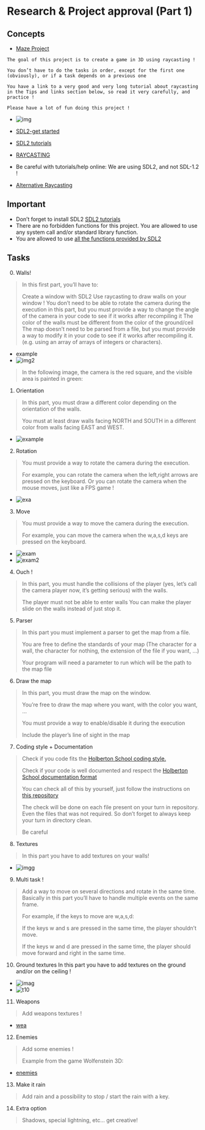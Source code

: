 # Research & Project approval (Part 1)

## Concepts
- [Maze Project](https://intranet.alxswe.com/concepts/133)
```
The goal of this project is to create a game in 3D using raycasting !

You don’t have to do the tasks in order, except for the first one (obviously), or if a task depends on a previous one

You have a link to a very good and very long tutorial about raycasting in the Tips and links section below, so read it very carefully, and practice !

Please have a lot of fun doing this project !
```
- ![img](https://s3.amazonaws.com/alx-intranet.hbtn.io/uploads/medias/2020/9/8970c3ee63d8149b93e30229276c3f7580ac9447.gif?X-Amz-Algorithm=AWS4-HMAC-SHA256&X-Amz-Credential=AKIARDDGGGOUSBVO6H7D%2F20230521%2Fus-east-1%2Fs3%2Faws4_request&X-Amz-Date=20230521T152925Z&X-Amz-Expires=86400&X-Amz-SignedHeaders=host&X-Amz-Signature=9a49c9797108004aa9280384f6c261571674c14f995bbb1200d19e22ec36e17c)

- [SDL2-get started](https://s3.amazonaws.com/alx-intranet.hbtn.io/uploads/misc/2021/1/9da3b82dc0bcfea07858b70956de47f0e2db2dad.pdf?X-Amz-Algorithm=AWS4-HMAC-SHA256&X-Amz-Credential=AKIARDDGGGOUSBVO6H7D%2F20230521%2Fus-east-1%2Fs3%2Faws4_request&X-Amz-Date=20230521T155051Z&X-Amz-Expires=86400&X-Amz-SignedHeaders=host&X-Amz-Signature=fa3dbedd7e0343695783e0d16692c6f4c4b04556ec9ddfea71a9ced9840a606c)

- [SDL2 tutorials](https://lazyfoo.net/tutorials/SDL/index.php)
- [RAYCASTING](https://permadi.com/1996/05/ray-casting-tutorial-table-of-contents/)
- Be careful with tutorials/help online: We are using SDL2, and not SDL-1.2 !
- [Alternative Raycasting](https://lodev.org/cgtutor/raycasting.html)

## Important
- Don’t forget to install SDL2 [SDL2 tutorials](https://lazyfoo.net/tutorials/SDL/index.php)
- There are no forbidden functions for this project. You are allowed to use any system call and/or standard library function.
- You are allowed to use [all the functions provided by SDL2](https://wiki.libsdl.org/SDL2/CategoryAPI)

## Tasks
0. Walls!
> In this first part, you’ll have to:
>
> Create a window with SDL2
> Use raycasting to draw walls on your window !
> You don’t need to be able to rotate the camera during the execution in this part, but you must provide a way to change the angle of the camera in your code to see if it works after recompiling it
> The color of the walls must be different from the color of the ground/ceil
> The map doesn’t need to be parsed from a file, but you must provide a way to modify it in your code to see if it works after recompiling it. (e.g. using an array of arrays of integers or characters).
- example
- ![img2](https://s3.amazonaws.com/alx-intranet.hbtn.io/uploads/medias/2020/9/7e897a79ffe0d990856e021f4e1e6cdbb0ff5395.png?X-Amz-Algorithm=AWS4-HMAC-SHA256&X-Amz-Credential=AKIARDDGGGOUSBVO6H7D%2F20230521%2Fus-east-1%2Fs3%2Faws4_request&X-Amz-Date=20230521T152925Z&X-Amz-Expires=86400&X-Amz-SignedHeaders=host&X-Amz-Signature=97c69809ec46ab486e6ad913dfc3ba6693bdd145a1870dbd580c281fe1060b48)
> In the following image, the camera is the red square, and the visible area is painted in green:


1. Orientation
> In this part, you must draw a different color depending on the orientation of the walls.
>
> You must at least draw walls facing NORTH and SOUTH in a different color from walls facing EAST and WEST.
> 
- ![example](https://s3.amazonaws.com/alx-intranet.hbtn.io/uploads/medias/2020/9/bc20224777aa01d6b9b6f6944421beb1850fecb6.png?X-Amz-Algorithm=AWS4-HMAC-SHA256&X-Amz-Credential=AKIARDDGGGOUSBVO6H7D%2F20230521%2Fus-east-1%2Fs3%2Faws4_request&X-Amz-Date=20230521T152925Z&X-Amz-Expires=86400&X-Amz-SignedHeaders=host&X-Amz-Signature=92d3826f683e21049f3ed367d6fd5a14b382e1db38704634dea58bc6b734bc2d)

2. Rotation
> You must provide a way to rotate the camera during the execution.
>
> For example, you can rotate the camera when the left,right arrows are pressed on the keyboard.
> Or you can rotate the camera when the mouse moves, just like a FPS game !
- ![exa](https://s3.amazonaws.com/alx-intranet.hbtn.io/uploads/medias/2020/9/7e322c5b857225f95fcf63795f5d68f954ab4474.gif?X-Amz-Algorithm=AWS4-HMAC-SHA256&X-Amz-Credential=AKIARDDGGGOUSBVO6H7D%2F20230521%2Fus-east-1%2Fs3%2Faws4_request&X-Amz-Date=20230521T152925Z&X-Amz-Expires=86400&X-Amz-SignedHeaders=host&X-Amz-Signature=b5dfd7c2d5cb4e3ba11201fe285fdafe4f808f06e6f33685198359ff94299681)

3. Move
> You must provide a way to move the camera during the execution.
>
> For example, you can move the camera when the w,a,s,d keys are pressed on the keyboard.
- ![exam](https://s3.amazonaws.com/alx-intranet.hbtn.io/uploads/medias/2020/9/410f88f83b1de01b8fc2349d6c89a2743ba933a6.gif?X-Amz-Algorithm=AWS4-HMAC-SHA256&X-Amz-Credential=AKIARDDGGGOUSBVO6H7D%2F20230521%2Fus-east-1%2Fs3%2Faws4_request&X-Amz-Date=20230521T152925Z&X-Amz-Expires=86400&X-Amz-SignedHeaders=host&X-Amz-Signature=cca07db088fb656a96b42313cbe9932704156ea419113a57358f61846f5b5a82)
- ![exam2](https://s3.amazonaws.com/alx-intranet.hbtn.io/uploads/medias/2020/9/491510b693b38cf88f0d6e8917f6dc467e507635.gif?X-Amz-Algorithm=AWS4-HMAC-SHA256&X-Amz-Credential=AKIARDDGGGOUSBVO6H7D%2F20230521%2Fus-east-1%2Fs3%2Faws4_request&X-Amz-Date=20230521T152925Z&X-Amz-Expires=86400&X-Amz-SignedHeaders=host&X-Amz-Signature=9d75e0c9c2e6086c5097b0fa23b589abdcbf6e33aeebd57ec1456b1d3849b201)

4. Ouch !
> In this part, you must handle the collisions of the player (yes, let’s call the camera player now, it’s getting serious) with the walls.
>
> The player must not be able to enter walls
> You can make the player slide on the walls instead of just stop it.

5. Parser
> In this part you must implement a parser to get the map from a file.
>
> You are free to define the standards of your map (The character for a wall, the character for nothing, the extension of the file if you want, …)
>
> Your program will need a parameter to run which will be the path to the map file

6. Draw the map 
> In this part, you must draw the map on the window.
> 
> You’re free to draw the map where you want, with the color you want, …
>
> You must provide a way to enable/disable it during the execution
>
> Include the player’s line of sight in the map

7. Coding style + Documentation
> Check if you code fits the [Holberton School coding style.](https://github.com/holbertonschool/Betty/wiki)
>
> Check if your code is well documented and respect the [Holberton School documentation format](https://github.com/holbertonschool/Betty/blob/master/kernel-doc.pl)
>
> You can check all of this by yourself, just follow the instructions on [this repository](https://github.com/holbertonschool/Betty)
>
> The check will be done on each file present on your turn in repository. Even the files that was not required. So don’t forget to always keep your turn in directory clean.
>
> Be careful

8. Textures
> In this part you have to add textures on your walls!
- ![imgg](https://s3.amazonaws.com/alx-intranet.hbtn.io/uploads/medias/2020/9/c6106183de275a10df8994437f710118ee59d654.png?X-Amz-Algorithm=AWS4-HMAC-SHA256&X-Amz-Credential=AKIARDDGGGOUSBVO6H7D%2F20230521%2Fus-east-1%2Fs3%2Faws4_request&X-Amz-Date=20230521T152925Z&X-Amz-Expires=86400&X-Amz-SignedHeaders=host&X-Amz-Signature=12fa6983d735ed43e33f27c8dcf47732c5c8b49c2a56f811dae99ca7a2cca19a)

9. Multi task !
> Add a way to move on several directions and rotate in the same time. Basically in this part you’ll have to handle multiple events on the same frame.
>
> For example, if the keys to move are w,a,s,d:
>
> If the keys w and s are pressed in the same time, the player shouldn’t move.
>
> If the keys w and d are pressed in the same time, the player should move forward and right in the same time.

10. Ground textures
In this part you have to add textures on the ground and/or on the ceiling !
- ![imag](https://s3.amazonaws.com/alx-intranet.hbtn.io/uploads/medias/2020/9/87792f3b4d787bf589befb8611de67a4f04d44c0.png?X-Amz-Algorithm=AWS4-HMAC-SHA256&X-Amz-Credential=AKIARDDGGGOUSBVO6H7D%2F20230521%2Fus-east-1%2Fs3%2Faws4_request&X-Amz-Date=20230521T152925Z&X-Amz-Expires=86400&X-Amz-SignedHeaders=host&X-Amz-Signature=3a8d0a53b87c95bc11292b245ce1e07914d227f9698b66225d88f03294aac70c)
- ![t10](https://s3.amazonaws.com/alx-intranet.hbtn.io/uploads/medias/2020/9/bc961dcd5fb040c7ba1c3d7f5c640acdc2b04a34.gif?X-Amz-Algorithm=AWS4-HMAC-SHA256&X-Amz-Credential=AKIARDDGGGOUSBVO6H7D%2F20230521%2Fus-east-1%2Fs3%2Faws4_request&X-Amz-Date=20230521T152925Z&X-Amz-Expires=86400&X-Amz-SignedHeaders=host&X-Amz-Signature=d3f674de377467570b92a5935c7cf9f2fa31cdbac502ba45f668330e177acf63)

11. Weapons
> Add weapons textures !
>
- [wea](https://s3.amazonaws.com/alx-intranet.hbtn.io/uploads/medias/2020/9/9e1e52c573a2cfb6639b0d364d0ab59ad35ab242.gif?X-Amz-Algorithm=AWS4-HMAC-SHA256&X-Amz-Credential=AKIARDDGGGOUSBVO6H7D%2F20230521%2Fus-east-1%2Fs3%2Faws4_request&X-Amz-Date=20230521T152925Z&X-Amz-Expires=86400&X-Amz-SignedHeaders=host&X-Amz-Signature=9306ab89993dd73bb89466710e2d7ce7bdd98b5c1bfd830172dde7b499868c12)

12. Enemies
> Add some enemies !
>
> Example from the game Wolfenstein 3D:
- [enemies](https://s3.amazonaws.com/alx-intranet.hbtn.io/uploads/medias/2020/9/d24c48be8c7ee901d251f35cad5673705d4dcc70.jpg?X-Amz-Algorithm=AWS4-HMAC-SHA256&X-Amz-Credential=AKIARDDGGGOUSBVO6H7D%2F20230521%2Fus-east-1%2Fs3%2Faws4_request&X-Amz-Date=20230521T152925Z&X-Amz-Expires=86400&X-Amz-SignedHeaders=host&X-Amz-Signature=a51d40981f2d7a8ef08589e074cb3479f557bd978bd3b75eeb855a36cc3e226c)

13. Make it rain
> Add rain and a possibility to stop / start the rain with a key.

14. Extra option
> Shadows, special lightning, etc… get creative!


